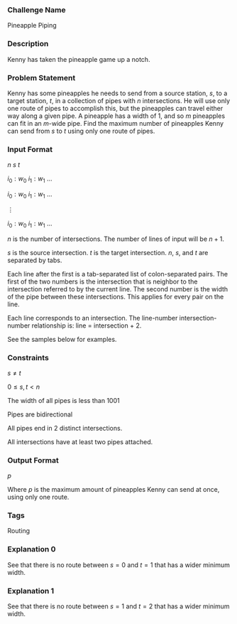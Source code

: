 ### Challenge Name

Pineapple Piping

### Description

Kenny has taken the pineapple game up a notch.

### Problem Statement

Kenny has some pineapples he needs to send from a source station, $s$, to a
target station, $t$, in a collection of pipes with $n$ intersections. He will
use only one route of pipes to accomplish this, but the pineapples can travel
either way along a given pipe. A pineapple has a width of 1, and so $m$
pineapples can fit in an $m$-wide pipe. Find the maximum number of pineapples
Kenny can send from $s$ to $t$ using only one route of pipes.

### Input Format

$n$	$s$	$t$

$i_0:w_0$	$i_1:w_1$ $\dots$

$i_0:w_0$	$i_1:w_1$ $\dots$

$\vdots$

$i_0:w_0$	$i_1:w_1$ $\dots$

$n$ is the number of intersections. The number of lines of input will be $n+1$.

$s$ is the source intersection. $t$ is the target intersection. $n$, $s$, and
$t$ are separated by tabs.

Each line after the first is a tab-separated list of colon-separated pairs.
The first of the two numbers is the intersection that is neighbor to the
intersection referred to by the current line. The second number is the width of
the pipe between these intersections. This applies for every pair on the line.

Each line corresponds to an intersection. The line-number intersection-number
relationship is: line = intersection + 2.

See the samples below for examples.

### Constraints

$s \ne t$

$0 \le s,t \lt n$

The width of all pipes is less than $1001$

Pipes are bidirectional

All pipes end in 2 distinct intersections.

All intersections have at least two pipes attached.

### Output Format

$p$

Where $p$ is the maximum amount of pineapples Kenny can send at once, using
only one route.

### Tags

Routing


### Explanation 0

See that there is no route between $s=0$ and $t=1$ that has a wider minimum
width.

### Explanation 1

See that there is no route between $s=1$ and $t=2$ that has a wider minimum
width.

